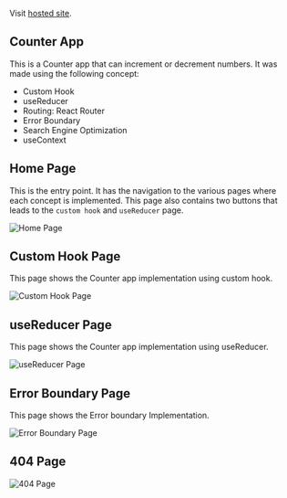 Visit [hosted site](https://clever-malasada-efd87c.netlify.app/).

## Counter App

This is a Counter app that can increment or decrement numbers. It was made using the following concept:
 - Custom Hook
 - useReducer
 - Routing: React Router
 - Error Boundary
 - Search Engine Optimization
 - useContext

## Home Page

This is the entry point. It has the navigation to the various pages where each concept is implemented.
This page also contains two buttons that leads to the `custom hook` and `useReducer` page.

![Home Page](https://res.cloudinary.com/matehc/image/upload/v1667949679/altschool/exam/home_page_counter_app_lejrca.png)



## Custom Hook Page

This page shows the Counter app implementation using custom hook.

![Custom Hook Page](https://res.cloudinary.com/matehc/image/upload/v1667949679/altschool/exam/custom_hook_counter_app_wwmhp6.png)

## useReducer Page

This page shows the Counter app implementation using useReducer.

![useReducer Page](https://res.cloudinary.com/matehc/image/upload/v1667949679/altschool/exam/useReducer_Counter_App_sdlhl8.png)
## Error Boundary Page
This page shows the Error boundary Implementation.

![Error Boundary Page](https://res.cloudinary.com/matehc/image/upload/v1667949679/altschool/exam/Error_boundary_usf7l1.png)


## 404 Page
![404 Page](https://res.cloudinary.com/matehc/image/upload/v1667949679/altschool/exam/404_counter_app_jrui77.png)